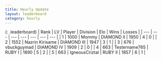 ```yaml
---
title: Hourly Update
layout: leaderboard
category: hourly
---
```


{: .leaderboard}
| Rank | LV | Player | Division | Elo | Wins | Losses |
| --- | --- | --- | --- | --- | --- | --- |
| <span data-change="0">1</span> | 1000 | <span title="ID: 163201">Mommy</span> | DIAMOND II | <span data-change="0">1950</span> | <span data-change="0">4</span> | <span data-change="0">0</span> |
| <span data-change="0">2</span> | 1552 | <span title="ID: 315148">Nazrin Kirisame</span> | DIAMOND III | <span data-change="0">1947</span> | <span data-change="0">3</span> | <span data-change="0">1</span> |
| <span data-change="-">3</span> | 676 | <span title="ID: 418052">vbuckguymad</span> | DIAMOND IV | <span data-change="-">1909</span> | <span data-change="-">2</span> | <span data-change="-">0</span> |
| <span data-change="-1">4</span> | 663 | <span title="ID: 188640">Testername765</span> | RUBY I | <span data-change="0">1890</span> | <span data-change="0">5</span> | <span data-change="0">2</span> |
| <span data-change="-1">5</span> | 663 | <span title="ID: 69018">IgneousCriztal</span> | RUBY II | <span data-change="6">1857</span> | <span data-change="1">6</span> | <span data-change="1">1</span> |